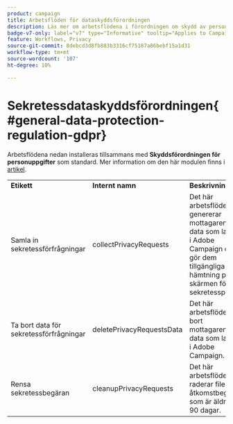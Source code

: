 ```yaml
---
product: campaign
title: Arbetsflöden för dataskyddsförordningen
description: Läs mer om arbetsflödena i förordningen om skydd av personuppgifter
badge-v7-only: label="v7" type="Informative" tooltip="Applies to Campaign Classic v7 only"
feature: Workflows, Privacy
source-git-commit: 8debcd3d8fb883b3316cf75187a86bebf15a1d31
workflow-type: tm+mt
source-wordcount: '107'
ht-degree: 10%

---
```



# Sekretessdataskyddsförordningen{#general-data-protection-regulation-gdpr}



Arbetsflödena nedan installeras tillsammans med **Skyddsförordningen för personuppgifter** som standard. Mer information om den här modulen finns i [artikel](https://helpx.adobe.com/se/campaign/kb/acc-privacy.html).

<table> 
 <tbody> 
  <tr> 
   <td> <strong>Etikett</strong><br /> </td> 
   <td> <strong>Internt namn</strong><br /> </td> 
   <td> <strong>Beskrivning</strong><br /> </td> 
  </tr> 
  <tr> 
   <td> <span class="uicontrol">Samla in sekretessförfrågningar</span> <br /> </td> 
   <td> <span class="uicontrol">collectPrivacyRequests</span> <br /> </td> 
   <td> Det här arbetsflödet genererar mottagarens data som lagras i Adobe Campaign och gör dem tillgängliga för hämtning på skärmen för sekretesspolicy.<br /> </td> 
  </tr> 
  <tr> 
   <td> <span class="uicontrol">Ta bort data för sekretessförfrågningar</span> <br /> </td> 
   <td> <span class="uicontrol">deletePrivacyRequestsData</span> <br /> </td> 
   <td> Det här arbetsflödet tar bort mottagarens data som lagras i Adobe Campaign.<br /> </td> 
  </tr> 
  <tr> 
   <td> <span class="uicontrol">Rensa sekretessbegäran</span> <br /> </td> 
   <td> <span class="uicontrol">cleanupPrivacyRequests</span> <br /> </td> 
   <td> Det här arbetsflödet raderar filer för åtkomstbegäran som är äldre än 90 dagar.<br /> </td> 
  </tr> 
 </tbody> 
</table>

